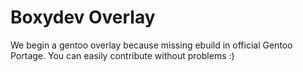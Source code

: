# Boxydev Overlay

We begin a gentoo overlay because missing ebuild in official Gentoo Portage. You can easily contribute without problems :)
